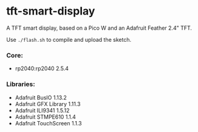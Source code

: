# tft-smart-display

A TFT smart display, based on a Pico W and an Adafruit Feather 2.4" TFT.

Use `./flash.sh` to compile and upload the sketch.

### Core:

* rp2040:rp2040 2.5.4

### Libraries:

* Adafruit BusIO       1.13.2
* Adafruit GFX Library 1.11.3
* Adafruit ILI9341     1.5.12
* Adafruit STMPE610    1.1.4
* Adafruit TouchScreen 1.1.3
